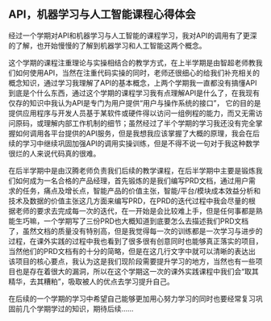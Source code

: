 ## API，机器学习与人工智能课程心得体会
  经过一个学期对API和机器学习与人工智能的课程学习，我对API的调用有了更深的了解，也开始慢慢的了解到机器学习和人工智能这两个概念。
  
  这个学期的课程注重理论与实操相结合的教学方式，在上半学期是由智超老师教我们如何使用API，当然在注重代码实操的同时，老师还很细心的给我们补充相关的概念知识，通过学习我理解了API的基本概念，上两个学期我一直都没有搞懂API到底是个什么东西，通过这个学期的课程学习我有点理解API是什么了，在我现有仅存的知识中我认为API是专门为用户提供“用户与操作系统的接口”， 它的目的是提供应用程序与开发人员基于某软件或硬件得以访问一组例程的能力，而又无需访问原码，或理解内部工作机制的细节；虽然经过了半个学期的学习我还没有完全掌握如何调用各平台提供的API服务，但是我想我应该掌握了大概的原理，我会在后续的学习中继续巩固加强API的调用实操训练，但是不得不说一句对于我这种数学很烂的人来说代码真的很难。
  
  在后半学期中是由汉腾老师负责我们后续的教学课程，在后半学期中主要是锻炼我们如何成为一名合格的产品经理，首先锻炼的是我们编写PRD文档，通过用户需求的任务，痛点及增长点，智能产品的价值主张，智能/平台/模块成本效益分析和技术及数据的价值主张这几方面来编写PRD，在PRD的迭代过程中我会尽量的根据老师的要求去完成每一次的迭代，在一开始是会比较难上手，但是任何事都是熟能生巧嘛，一个学期写了三份PRD也大概知道到底要怎么去描述我们PRD文档了，虽然文档的质量没有特别高，但是我觉得每一次的训练都是一次学习与进步的过程，在课外实践的过程中我也看到了很多很有创意同时也能够真正落实的项目，当然他们的PRD文档有的十分的简略，但是在这几行文字中就可以清晰的表达出该项目的核心要点，我认为这是我们现阶段需要提升学习的地方，当然也有一些项目也是存在着很大的漏洞，所以在这个学期这一次的课外实践课程中我们会“取其精华，去其糟粕”，吸取被人的优点去学习提升自己。
  
  在后续的一个学期的学习中希望自己能够更加用心努力学习的同时也要经常复习巩固前几个学期学过的知识，期待后续……

